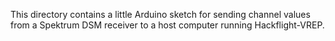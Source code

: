 This directory contains a little Arduino sketch for sending channel values from a
Spektrum DSM receiver to a host computer running Hackflight-VREP.
